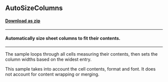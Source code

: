 ## AutoSizeColumns
#### [Download as zip](https://grapecity.github.io/DownGit/#/home?url=https://github.com/GrapeCity/ComponentOne-WinForms-Samples/tree/master/NetFramework\Excel\CS\AutoSizeColumns)
____
#### Automatically size sheet columns to fit their contents.
____
The sample loops through all cells measuring their contents, then sets the column widths based on the widest entry.

This sample takes into account the cell contents, format and font. It does not account for content wrapping or merging.

